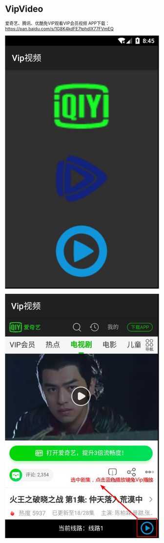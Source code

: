 # VipVideo
爱奇艺、腾讯、优酷免VIP观看VIP会员视频
APP下载：https://pan.baidu.com/s/1G8K4kdFE7tphdlX77FVmEQ

![Image text](https://github.com/LifeLongInteresting/image/blob/master/activity_main.jpg)

![Image text](https://github.com/LifeLongInteresting/image/blob/master/activity_view.jpg)
